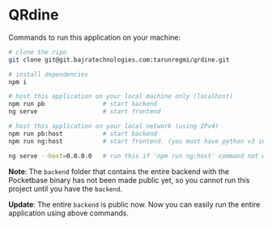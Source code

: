 # QRdine

Commands to run this application on your machine:
```bash
# clone the ripo
git clone git@git.bajratechnologies.com:tarunregmi/qrdine.git

# install dependencies
npm i

# host this application on your local machine only (localhost)
npm run pb                # start backend
ng serve                  # start frontend

# host this application on your local network (using IPv4)
npm run pb:host           # start backend
npm run ng:host           # start frontend. (you must have python v3 installed on your linux os to execute this command)

ng serve --host=0.0.0.0   # run this if 'npm run ng:host' command not work
```

**Note**: The `backend` folder that contains the entire backend with the Pocketbase binary has not been made public yet, so you cannot run this project until you have the `backend`.

**Update**: The entire `backend` is public now. Now you can easily run the entire application using above commands.

